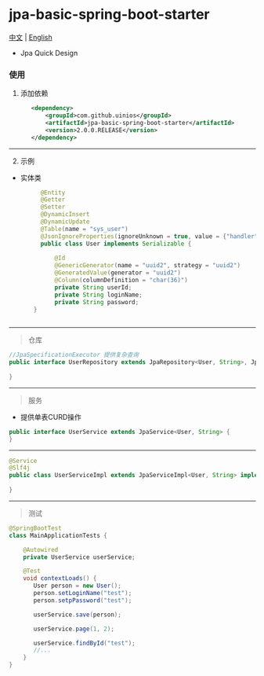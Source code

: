 # jpa-basic-spring-boot-starter
[中文](./ZH_CN.md) | [English](./README.md)
* Jpa Quick Design
### 使用
1. 添加依赖
     ```xml
        <dependency>
            <groupId>com.github.uinios</groupId>
            <artifactId>jpa-basic-spring-boot-starter</artifactId>
            <version>2.0.0.RELEASE</version>
        </dependency>
      ```
----------   
2. 示例
* 实体类
```java
         @Entity
         @Getter
         @Setter
         @DynamicInsert
         @DynamicUpdate
         @Table(name = "sys_user")
         @JsonIgnoreProperties(ignoreUnknown = true, value = {"handler", "hibernateLazyInitializer"})
         public class User implements Serializable {
         
             @Id
             @GenericGenerator(name = "uuid2", strategy = "uuid2")
             @GeneratedValue(generator = "uuid2")
             @Column(columnDefinition = "char(36)")
             private String userId;
             private String loginName;
             private String password;
       }
       
```
---------
> 仓库
```java
//JpaSpecificationExecutor 提供复杂查询
public interface UserRepository extends JpaRepository<User, String>, JpaSpecificationExecutor<User> {
    
}
```
--------
> 服务
  * 提供单表CURD操作
```java
public interface UserService extends JpaService<User, String> {
}
```
--------
```java
@Service
@Slf4j
public class UserServiceImpl extends JpaServiceImpl<User, String> implements UserService {
    
}
```
-------
> 测试
```java
@SpringBootTest
class MainApplicationTests {

    @Autowired
    private UserService userService;

    @Test
    void contextLoads() {
       User person = new User();
       person.setLoginName("test");
       person.setpPassword("test");

       userService.save(person);

       userService.page(1, 2);

       userService.findById("test");
       //...
    }
}
```

